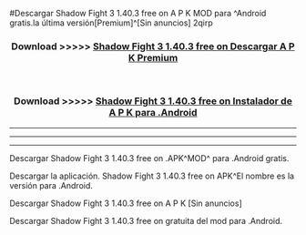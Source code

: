 #Descargar Shadow Fight 3 1.40.3 free on    A P K MOD para ^Android gratis.la última versión[Premium]^[Sin anuncios] 2qirp



<div align="center">
<h3>Download >>>>> <a href="https://es-web.web.app/?es= Shadow Fight 3 1.40.3 free on   ">Shadow Fight 3 1.40.3 free on    Descargar A P K Premium</a></h3><br>

<h3>Download >>>>> <a href="https://es-web.web.app/?es= Shadow Fight 3 1.40.3 free on   ">Shadow Fight 3 1.40.3 free on    Instalador de A P K para .Android</a></h3>
</div>


----------------------------------------------------------

----------------------------------------------------------

----------------------------------------------------------

Descargar Shadow Fight 3 1.40.3 free on    .APK^MOD^ para .Android gratis.

Descargar la aplicación. Shadow Fight 3 1.40.3 free on    APK^El nombre es la versión para .Android.

Descargar Shadow Fight 3 1.40.3 free on    A P K [Sin anuncios]

Descargar Shadow Fight 3 1.40.3 free on    gratuita del mod para .Android.